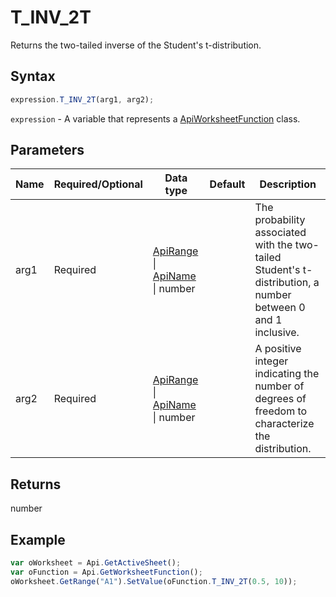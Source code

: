 # T_INV_2T

Returns the two-tailed inverse of the Student's t-distribution.

## Syntax

```javascript
expression.T_INV_2T(arg1, arg2);
```

`expression` - A variable that represents a [ApiWorksheetFunction](../ApiWorksheetFunction.md) class.

## Parameters

| **Name** | **Required/Optional** | **Data type** | **Default** | **Description** |
| ------------- | ------------- | ------------- | ------------- | ------------- |
| arg1 | Required | [ApiRange](../../ApiRange/ApiRange.md) \| [ApiName](../../ApiName/ApiName.md) \| number |  | The probability associated with the two-tailed Student's t-distribution, a number between 0 and 1 inclusive. |
| arg2 | Required | [ApiRange](../../ApiRange/ApiRange.md) \| [ApiName](../../ApiName/ApiName.md) \| number |  | A positive integer indicating the number of degrees of freedom to characterize the distribution. |

## Returns

number

## Example



```javascript
var oWorksheet = Api.GetActiveSheet();
var oFunction = Api.GetWorksheetFunction();
oWorksheet.GetRange("A1").SetValue(oFunction.T_INV_2T(0.5, 10));
```
